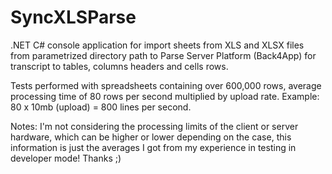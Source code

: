 # SyncXLSParse
.NET C# console application for import sheets from XLS and XLSX files from parametrized directory path to Parse Server Platform (Back4App) for transcript to tables, columns headers and cells rows.  

Tests performed with spreadsheets containing over 600,000 rows, average processing time of 80 rows per second multiplied by upload rate. Example: 80 x 10mb (upload) = 800 lines per second.  

Notes: I'm not considering the processing limits of the client or server hardware, which can be higher or lower depending on the case, this information is just the averages I got from my experience in testing in developer mode!  Thanks ;)
